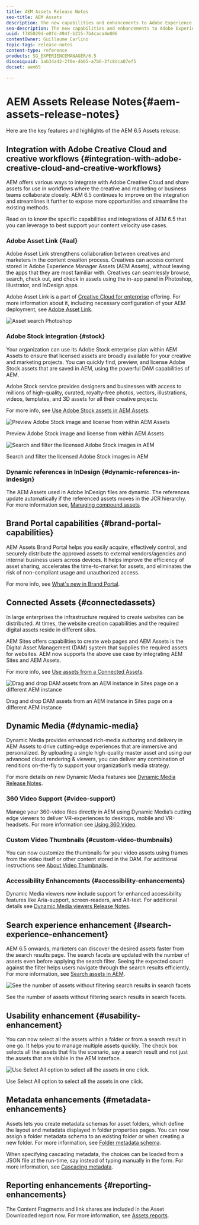 ```yaml
---
title: AEM Assets Release Notes
seo-title: AEM Assets
description: The new capabilities and enhancements to Adobe Experience Manager 6.5 Assets.
seo-description: The new capabilities and enhancements to Adobe Experience Manager 6.5 Assets.
uuid: f785029d-e0fd-494f-b215-7b4caca4e806
contentOwner: Guillaume Carlino
topic-tags: release-notes
content-type: reference
products: SG_EXPERIENCEMANAGER/6.5
discoiquuid: 1ab34a42-2f0e-4b05-a7b6-2fc8dca07ef5
docset: aem65

---
```


# AEM Assets Release Notes{#aem-assets-release-notes}

Here are the key features and highlights of the AEM 6.5 Assets release.

## Integration with Adobe Creative Cloud and creative workflows {#integration-with-adobe-creative-cloud-and-creative-workflows}

AEM offers various ways to integrate with Adobe Creative Cloud and share assets for use in workflows where the creative and marketing or business teams collaborate closely. AEM 6.5 continues to improve on the integration and streamlines it further to expose more opportunities and streamline the existing methods.

Read on to know the specific capabilities and integrations of AEM 6.5 that you can leverage to best support your content velocity use cases.

### Adobe Asset Link {#aal}

Adobe Asset Link strengthens collaboration between creatives and marketers in the content creation process. Creatives can access content stored in Adobe Experience Manager Assets (AEM Assets), without leaving the apps that they are most familiar with. Creatives can seamlessly browse, search, check out, and check in assets using the in-app panel in Photoshop, Illustrator, and InDesign apps.

Adobe Asset Link is a part of [Creative Cloud for enterprise](https://www.adobe.com/creativecloud/business/enterprise.html) offering. For more information about it, including necessary configuration of your AEM deployment, see [Adobe Asset Link](https://helpx.adobe.com/enterprise/using/adobe-asset-link.html).

![Asset search Photoshop](assets/asset_search_photoshop.png)

### Adobe Stock integration {#stock}

Your organization can use its Adobe Stock enterprise plan within AEM Assets to ensure that licensed assets are broadly available for your creative and marketing projects. You can quickly find, preview, and license Adobe Stock assets that are saved in AEM, using the powerful DAM capabilities of AEM.

Adobe Stock service provides designers and businesses with access to millions of high-quality, curated, royalty-free photos, vectors, illustrations, videos, templates, and 3D assets for all their creative projects.

For more info, see [Use Adobe Stock assets in AEM Assets](/help/assets/aem-assets-adobe-stock.md).

![Preview Adobe Stock image and license from within AEM Assets](assets/stock_image_preview_license_options.png)

Preview Adobe Stock image and license from within AEM Assets

![Search and filter the licensed Adobe Stock images in AEM](assets/aem-search-filters2.jpg)

Search and filter the licensed Adobe Stock images in AEM

### Dynamic references in InDesign {#dynamic-references-in-indesign}

The AEM Assets used in Adobe InDesign files are dynamic. The references update automatically if the referenced assets moves in the JCR hierarchy. For more information see, [Managing compound assets](/help/assets/managing-linked-subassets.md).

## Brand Portal capabilities {#brand-portal-capabilities}

AEM Assets Brand Portal helps you easily acquire, effectively control, and securely distribute the approved assets to external vendors/agencies and internal business users across devices. It helps improve the efficiency of asset sharing, accelerates the time-to-market for assets, and eliminates the risk of non-compliant usage and unauthorized access.

For more info, see [What's new in Brand Portal](https://helpx.adobe.com/experience-manager/brand-portal/using/whats-new.html).

## Connected Assets {#connectedassets}

In large enterprises the infrastructure required to create websites can be distributed. At times, the website creation capabilities and the required digital assets reside in different silos.

AEM Sites offers capabilities to create web pages and AEM Assets is the Digital Asset Management (DAM) system that supplies the required assets for websites. AEM now supports the above use case by integrating AEM Sites and AEM Assets.

For more info, see [Use assets from a Connected Assets](/help/assets/use-assets-across-connected-assets-instances.md).

![Drag and drop DAM assets from an AEM instance in Sites page on a different AEM instance](assets/connected-assets-drag-and-drop-only.gif)

Drag and drop DAM assets from an AEM instance in Sites page on a different AEM instance

## Dynamic Media {#dynamic-media}

Dynamic Media provides enhanced rich-media authoring and delivery in AEM Assets to drive cutting-edge experiences that are immersive and personalized. By uploading a single high-quality master asset and using our advanced cloud rendering & viewers, you can deliver any combination of renditions on-the-fly to support your organization’s media strategy.

For more details on new Dynamic Media features see [Dynamic Media Release Notes](https://marketing.adobe.com/resources/help/en_US/s7/release_notes/).

### 360 Video Support {#video-support}

Manage your 360-video files directly in AEM using Dynamic Media’s cutting edge viewers to deliver VR-experiences to desktops, mobile and VR-headsets. For more information see [Using 360 Video](/help/assets/360-video.md).

### Custom Video Thumbnails {#custom-video-thumbnails}

You can now customize the thumbnails for your video assets using frames from the video itself or other content stored in the DAM. For additional instructions see [About Video Thumbnails](/help/assets/video.md#about-video-thumbnails-in-dynamic-media-scene-mode).

### Accessibility Enhancements {#accessibility-enhancements}

Dynamic Media viewers now include support for enhanced accessibility features like Aria-support, screen-readers, and Alt-text. For additional details see [Dynamic Media viewers Release Notes](https://marketing.adobe.com/resources/help/en_US/s7/viewers_ref/index.html).

## Search experience enhancement {#search-experience-enhancement}

AEM 6.5 onwards, marketers can discover the desired assets faster from the search results page. The search facets are updated with the number of assets even before applying the search filter. Seeing the expected count against the filter helps users navigate through the search results efficiently. For more information, see [Search assets in AEM](/help/assets/search-assets.md).

![See the number of assets without filtering search results in search facets](/help/assets/assets/asset_search_results_in_facets_filters.png)

See the number of assets without filtering search results in search facets.

## Usability enhancement {#usability-enhancement}

You can now select all the assets within a folder or from a search result in one go. It helps you to manage multiple assets quickly. The check box selects all the assets that fits the scenario, say a search result and not just the assets that are visible in the AEM interface.

![Use Select All option to select all the assets in one click.](assets/select-all-in-aem-assets.gif)

Use Select All option to select all the assets in one click.

## Metadata enhancements {#metadata-enhancements}

Assets lets you create metadata schemas for asset folders, which define the layout and metadata displayed in folder properties pages. You can now assign a folder metadata schema to an existing folder or when creating a new folder. For more information, see [Folder metadata schema](/help/assets/folder-metadata-schema.md).

When specifying cascading metadata, the choices can be loaded from a JSON file at the run-time, say instead of typing manually in the form. For more information, see [Cascading metadata](/help/assets/cascading-metadata.md).

## Reporting enhancements {#reporting-enhancements}

The Content Fragments and link shares are included in the Asset Downloaded report now. For more information, see [Assets reports](/help/assets/asset-reports.md).
